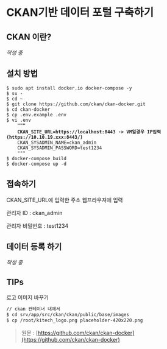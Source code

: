 # CKAN기반 데이터 포털 구축하기

## CKAN 이란?

_작성 중_

## 설치 방법&#x20;

<pre class="language-bash"><code class="lang-bash">$ sudo apt install docker.io docker-compose -y 
$ su - 
$ cd ~
$ git clone https://github.com/ckan/ckan-docker.git
$ cd ckan-docker 
$ cp .env.example .env
$ vi .env
<strong>    """
</strong><strong>    CKAN_SITE_URL=https://localhost:8443 -> VM일경우 IP입력 (https://10.10.19.xxx:8443/)
</strong>    CKAN_SYSADMIN_NAME=ckan_admin
    CKAN_SYSADMIN_PASSWORD=test1234
    """
$ docker-compose build
$ docker-compose up -d
</code></pre>



## 접속하기&#x20;

CKAN\_SITE\_URL에 입력한 주소 웹프라우져에 입력&#x20;

관리자 ID : ckan\_admin

관리자 비밀번호 : test1234



## 데이터 등록 하기

_작성 중_



## TIPs

로고 이미지 바꾸기&#x20;

```bash
// ckan 컨테이너 내에서 
$ cd srv/app/src/ckan/ckan/public/base/images
$ cp /root/kitech_logo.png placeholder-420x220.png
```



> 원문 : [https://github.com/ckan/ckan-docker](https://github.com/ckan/ckan-docker)

